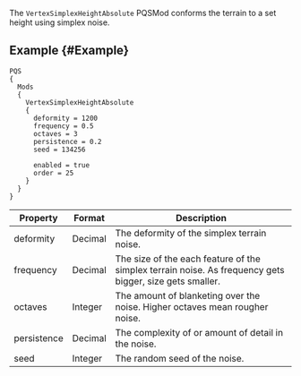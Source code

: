 The `VertexSimplexHeightAbsolute` PQSMod conforms the terrain to a set height using simplex noise.

## Example {#Example}
```
PQS
{
  Mods
  {
    VertexSimplexHeightAbsolute
    {
      deformity = 1200
      frequency = 0.5
      octaves = 3
      persistence = 0.2
      seed = 134256
      
      enabled = true
      order = 25
    }
  }
}
```


|Property|Format|Description|
|--------|------|-----------|
|deformity|Decimal|The deformity of the simplex terrain noise.|
|frequency|Decimal|The size of the each feature of the simplex terrain noise. As frequency gets bigger, size gets smaller.|
|octaves|Integer|The amount of blanketing over the noise. Higher octaves mean rougher noise.|
|persistence|Decimal|The complexity of or amount of detail in the noise.|
|seed|Integer|The random seed of the noise.|
